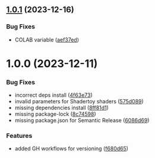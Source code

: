 ## [1.0.1](https://github.com/GonzaloHirsch/shadertoy-to-video/compare/v1.0.0...v1.0.1) (2023-12-16)


### Bug Fixes

* COLAB variable ([aef37ed](https://github.com/GonzaloHirsch/shadertoy-to-video/commit/aef37ed3025ab573dd7e2db519de45543b5f555b))

# 1.0.0 (2023-12-11)


### Bug Fixes

* incorrect deps install ([4f63e73](https://github.com/GonzaloHirsch/shadertoy-to-video/commit/4f63e730ce1360f3ff5ea3022204eab235f92154))
* invalid parameters for Shadertoy shaders ([575d089](https://github.com/GonzaloHirsch/shadertoy-to-video/commit/575d089f9fb75dc3f2f1f59fda52aecf3295ac71))
* missing dependencies install ([8ff81d1](https://github.com/GonzaloHirsch/shadertoy-to-video/commit/8ff81d19e80f827facf91d5b1f5cee1a35992bbc))
* missing package-lock ([8c74598](https://github.com/GonzaloHirsch/shadertoy-to-video/commit/8c7459819faf487b344fd841ae83cc3af955d814))
* missing package.json for Semantic Release ([6086d69](https://github.com/GonzaloHirsch/shadertoy-to-video/commit/6086d69e91ba73993cf521428fa4d2e3efcf8529))


### Features

* added GH workflows for versioning ([f680d65](https://github.com/GonzaloHirsch/shadertoy-to-video/commit/f680d6508b13b65054e98e448cc44db4a1eddf72))
